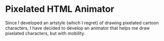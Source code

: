 # Pixelated HTML Animator

Since I developed an artstyle (which I regret) of drawing pixelated cartoon characters, I have decided to develop an animator that helps me draw pixelated characters, but with mobility.